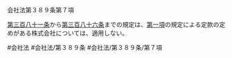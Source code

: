 会社法第３８９条第７項

[第三百八十一条](会社法＿＿＿＿第３８１条)から[第三百八十六条](会社法＿＿＿＿第３８６条)までの規定は、[第一項](会社法＿＿＿＿第３８９条第１項)の規定による定款の定めがある株式会社については、適用しない。

#会社法
#会社法/第３８９条
#会社法/第３８９条/第７項
